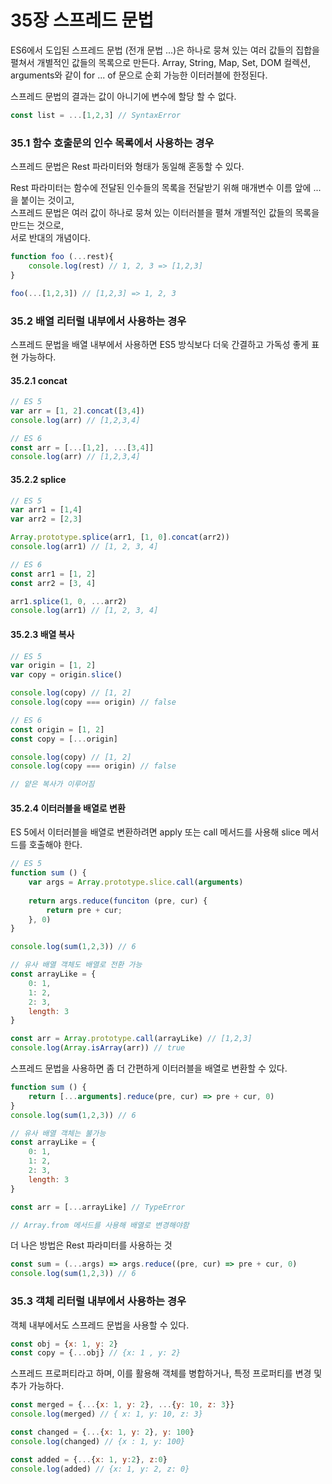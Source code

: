 # 35장 스프레드 문법

ES6에서 도입된 스프레드 문법 (전개 문법 ...)은 하나로 뭉쳐 있는 여러 값들의 집합을 펼쳐서 개별적인 값들의 목록으로 만든다. Array, String, Map, Set, DOM 컬렉션, arguments와 같이 for ... of 문으로 순회 가능한 이터러블에 한정된다.

스프레드 문법의 결과는 값이 아니기에 변수에 할당 할 수 없다.

```javascript
const list = ...[1,2,3] // SyntaxError
```



### 35.1 함수 호출문의 인수 목록에서 사용하는 경우

스프레드 문법은 Rest 파라미터와 형태가 동일해 혼동할 수 있다.

Rest 파라미터는 함수에 전달된 인수들의 목록을 전달받기 위해 매개변수 이름 앞에 ... 을 붙이는 것이고,\
스프레드 문법은 여러 값이 하나로 뭉쳐 있는 이터러블을 펼쳐 개별적인 값들의 목록을 만드는 것으로,\
서로 반대의 개념이다.

```javascript
function foo (...rest){
    console.log(rest) // 1, 2, 3 => [1,2,3]
}

foo(...[1,2,3]) // [1,2,3] => 1, 2, 3
```



### 35.2 배열 리터럴 내부에서 사용하는 경우

스프레드 문법을 배열 내부에서 사용하면 ES5 방식보다 더욱 간결하고 가독성 좋게 표현 가능하다.



#### 35.2.1 concat

```javascript
// ES 5
var arr = [1, 2].concat([3,4])
console.log(arr) // [1,2,3,4]

// ES 6
const arr = [...[1,2], ...[3,4]]
console.log(arr) // [1,2,3,4]
```



#### 35.2.2 splice

```javascript
// ES 5
var arr1 = [1,4]
var arr2 = [2,3]

Array.prototype.splice(arr1, [1, 0].concat(arr2))
console.log(arr1) // [1, 2, 3, 4]

// ES 6
const arr1 = [1, 2]
const arr2 = [3, 4]

arr1.splice(1, 0, ...arr2)
console.log(arr1) // [1, 2, 3, 4]
```



#### 35.2.3 배열 복사

```javascript
// ES 5
var origin = [1, 2]
var copy = origin.slice()

console.log(copy) // [1, 2]
console.log(copy === origin) // false

// ES 6
const origin = [1, 2]
const copy = [...origin]

console.log(copy) // [1, 2]
console.log(copy === origin) // false

// 얕은 복사가 이루어짐
```



#### 35.2.4 이터러블을 배열로 변환

ES 5에서 이터러블을 배열로 변환하려면 apply 또는 call 메서드를 사용해 slice 메서드를 호출해야 한다.

```javascript
// ES 5
function sum () {
    var args = Array.prototype.slice.call(arguments)
    
    return args.reduce(funciton (pre, cur) {
        return pre + cur;
    }, 0)
}

console.log(sum(1,2,3)) // 6

// 유사 배열 객체도 배열로 전환 가능
const arrayLike = {
    0: 1,
    1: 2,
    2: 3,
    length: 3
}

const arr = Array.prototype.call(arrayLike) // [1,2,3]
console.log(Array.isArray(arr)) // true
```

스프레드 문법을 사용하면 좀 더 간편하게 이터러블을 배열로 변환할 수 있다.

```javascript
function sum () {
    return [...arguments].reduce(pre, cur) => pre + cur, 0)
}
console.log(sum(1,2,3)) // 6

// 유사 배열 객체는 불가능
const arrayLike = {
    0: 1,
    1: 2,
    2: 3,
    length: 3
}

const arr = [...arrayLike] // TypeError

// Array.from 메서드를 사용해 배열로 변경해야함
```

더 나은 방법은 Rest 파라미터를 사용하는 것

```javascript
const sum = (...args) => args.reduce((pre, cur) => pre + cur, 0)
console.log(sum(1,2,3)) // 6
```



### 35.3  객체 리터럴 내부에서 사용하는 경우

객체 내부에서도 스프레드 문법을 사용할 수 있다.

```javascript
const obj = {x: 1, y: 2}
const copy = {...obj} // {x: 1 , y: 2}
```

스프레드 프로퍼티라고 하며, 이를 활용해 객체를 병합하거나, 특정 프로퍼티를 변경 및 추가 가능하다.

```javascript
const merged = {...{x: 1, y: 2}, ...{y: 10, z: 3}}
console.log(merged) // { x: 1, y: 10, z: 3}

const changed = {...{x: 1, y: 2}, y: 100}
console.log(changed) // {x : 1, y: 100}

const added = {...{x: 1, y:2}, z:0}
console.log(added) // {x: 1, y: 2, z: 0}
```

